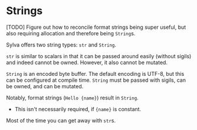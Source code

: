 # Strings

[TODO] Figure out how to reconcile format strings being super useful, but also
       requiring allocation and therefore being `String`s.

Sylva offers two string types: `str` and `String`.

`str` is similar to scalars in that it can be passed around easily (without
sigils) and indeed cannot be owned.  However, it also cannot be mutated.

`String` is an encoded byte buffer.  The default encoding is UTF-8, but this
can be configured at compile time.  `String` must be passed with sigils, can be
owned, and can be mutated.

Notably, format strings (``Hello {name}``) result in `String`.
- This isn't necessarily required, if `{name}` is constant.

Most of the time you can get away with `str`s.
